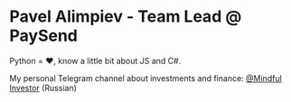 # Pavel Alimpiev - Team Lead @ PaySend

Python = :heart:, know a little bit about JS and C#.

My personal Telegram channel about investments and finance: [@Mindful Investor](https://t.me/MindfulInvestor) (Russian)
